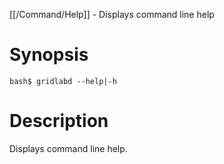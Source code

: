 [[/Command/Help]] -  Displays command line help

# Synopsis
~~~
bash$ gridlabd --help|-h                                               
~~~

# Description

 Displays command line help.

